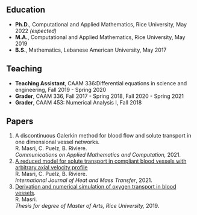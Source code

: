 ## Education 
- **Ph.D.**, Computational and Applied Mathematics, Rice University, May 2022 _(expected)_
- **M.A.**, Computational and Applied Mathematics, Rice University, May 2019
- **B.S.**, Mathematics, Lebanese American University, May 2017 

## Teaching
- **Teaching Assistant**, CAAM 336:Differential equations in science and engineering,
Fall 2019 - Spring 2020
- **Grader**, CAAM 336, Fall 2017 - Spring 2018, Fall 2020 - Spring 2021
- **Grader**, CAAM 453: Numerical Analysis I, Fall 2018

## Papers 
1. A discontinuous Galerkin method for blood flow and solute transport in one dimensional vessel networks.  
R. Masri, C. Puelz, B. Riviere.  
*Communications on Applied Mathematics and Computation,* 2021.
2. [A reduced model for solute transport in compliant blood vessels with arbitrary axial velocity profile](https://www.sciencedirect.com/science/article/pii/S0017931021004828)  
R. Masri, C. Puelz, B. Riviere.   
*International Journal of Heat and Mass Transfer*, 2021. 
3. [Derivation and numerical simulation of oxygen transport in blood vessels](https://scholarship.rice.edu/handle/1911/107400).  
R. Masri.  
*Thesis for degree of Master of Arts, Rice University,* 2019. <!--[link to thesis](https://scholarship.rice.edu/handle/1911/107400).-->
